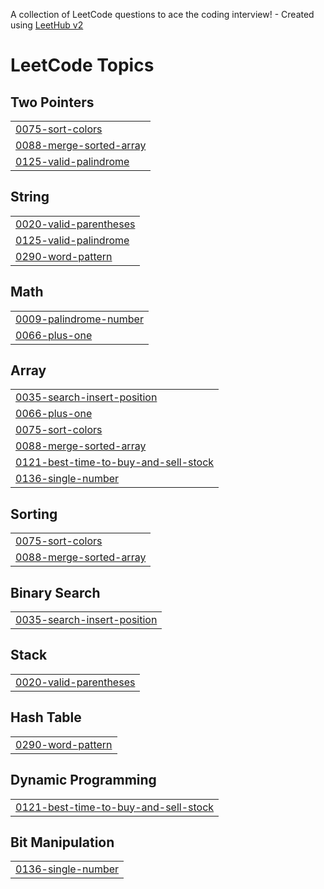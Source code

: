 A collection of LeetCode questions to ace the coding interview! - Created using [LeetHub v2](https://github.com/arunbhardwaj/LeetHub-2.0)
<!---LeetCode Topics Start-->
# LeetCode Topics
## Two Pointers
|  |
| ------- |
| [0075-sort-colors](https://github.com/Prat33k18/Leetcode/tree/master/0075-sort-colors) |
| [0088-merge-sorted-array](https://github.com/Prat33k18/Leetcode/tree/master/0088-merge-sorted-array) |
| [0125-valid-palindrome](https://github.com/Prat33k18/Leetcode/tree/master/0125-valid-palindrome) |
## String
|  |
| ------- |
| [0020-valid-parentheses](https://github.com/Prat33k18/Leetcode/tree/master/0020-valid-parentheses) |
| [0125-valid-palindrome](https://github.com/Prat33k18/Leetcode/tree/master/0125-valid-palindrome) |
| [0290-word-pattern](https://github.com/Prat33k18/Leetcode/tree/master/0290-word-pattern) |
## Math
|  |
| ------- |
| [0009-palindrome-number](https://github.com/Prat33k18/Leetcode/tree/master/0009-palindrome-number) |
| [0066-plus-one](https://github.com/Prat33k18/Leetcode/tree/master/0066-plus-one) |
## Array
|  |
| ------- |
| [0035-search-insert-position](https://github.com/Prat33k18/Leetcode/tree/master/0035-search-insert-position) |
| [0066-plus-one](https://github.com/Prat33k18/Leetcode/tree/master/0066-plus-one) |
| [0075-sort-colors](https://github.com/Prat33k18/Leetcode/tree/master/0075-sort-colors) |
| [0088-merge-sorted-array](https://github.com/Prat33k18/Leetcode/tree/master/0088-merge-sorted-array) |
| [0121-best-time-to-buy-and-sell-stock](https://github.com/Prat33k18/Leetcode/tree/master/0121-best-time-to-buy-and-sell-stock) |
| [0136-single-number](https://github.com/Prat33k18/Leetcode/tree/master/0136-single-number) |
## Sorting
|  |
| ------- |
| [0075-sort-colors](https://github.com/Prat33k18/Leetcode/tree/master/0075-sort-colors) |
| [0088-merge-sorted-array](https://github.com/Prat33k18/Leetcode/tree/master/0088-merge-sorted-array) |
## Binary Search
|  |
| ------- |
| [0035-search-insert-position](https://github.com/Prat33k18/Leetcode/tree/master/0035-search-insert-position) |
## Stack
|  |
| ------- |
| [0020-valid-parentheses](https://github.com/Prat33k18/Leetcode/tree/master/0020-valid-parentheses) |
## Hash Table
|  |
| ------- |
| [0290-word-pattern](https://github.com/Prat33k18/Leetcode/tree/master/0290-word-pattern) |
## Dynamic Programming
|  |
| ------- |
| [0121-best-time-to-buy-and-sell-stock](https://github.com/Prat33k18/Leetcode/tree/master/0121-best-time-to-buy-and-sell-stock) |
## Bit Manipulation
|  |
| ------- |
| [0136-single-number](https://github.com/Prat33k18/Leetcode/tree/master/0136-single-number) |
<!---LeetCode Topics End-->